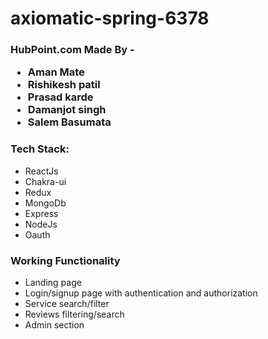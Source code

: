 # axiomatic-spring-6378

<h3> HubPoint.com  
Made By -
  <ul>
    <li> Aman Mate</li>
    <li> Rishikesh patil</li>
    <li> Prasad karde</li>
    <li> Damanjot singh</li>
    <li> Salem Basumata</li>
  </ul>
</h3>


### Tech Stack:
<ul>
  <li>ReactJs</li>
  <li>Chakra-ui</li>
  <li>Redux</li>
  <li>MongoDb</li>
  <li>Express</li>
  <li>NodeJs</li>
  <li>Oauth</li>
  </ul>


### Working Functionality
 - Landing page 
 - Login/signup page with authentication and authorization
 - Service search/filter
 - Reviews filtering/search
 - Admin section
